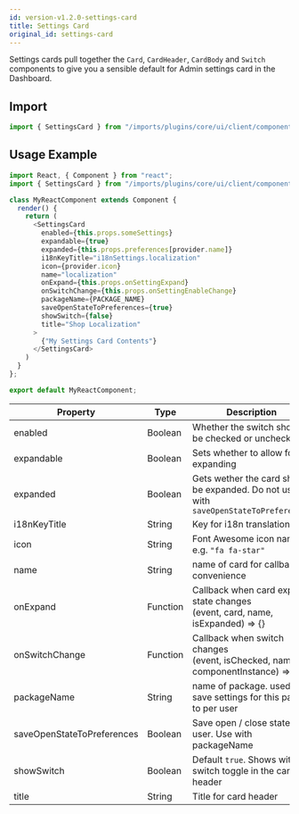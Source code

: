 ```yaml
---
id: version-v1.2.0-settings-card
title: Settings Card
original_id: settings-card
---
```

    
Settings cards pull together the `Card`, `CardHeader`, `CardBody` and `Switch` components to give you a sensible default for  Admin settings card in the Dashboard.

## Import

```javascript
import { SettingsCard } from "/imports/plugins/core/ui/client/components";
```

## Usage Example

```javascript
import React, { Component } from "react";
import { SettingsCard } from "/imports/plugins/core/ui/client/components";

class MyReactComponent extends Component {
  render() {
    return (
      <SettingsCard
        enabled={this.props.someSettings}
        expandable={true}
        expanded={this.props.preferences[provider.name]}
        i18nKeyTitle="i18nSettings.localization"
        icon={provider.icon}
        name="localization"
        onExpand={this.props.onSettingExpand}
        onSwitchChange={this.props.onSettingEnableChange}
        packageName={PACKAGE_NAME}
        saveOpenStateToPreferences={true}
        showSwitch={false}
        title="Shop Localization"
      >
        {"My Settings Card Contents"}
      </SettingsCard>
    )
  }
};

export default MyReactComponent;
```

| Property                   | Type     | Description                                                                           |
| -------------------------- | -------- | ------------------------------------------------------------------------------------- |
| enabled                    | Boolean  | Whether the switch should be checked or unchecked                                     |
| expandable                 | Boolean  | Sets whether to allow for expanding                                                   |
| expanded                   | Boolean  | Gets wether the card should be expanded. Do not use with `saveOpenStateToPreferences` |
| i18nKeyTitle               | String   | Key for i18n translation                                                              |
| icon                       | String   | Font Awesome icon name. e.g. `"fa fa-star"`                                           |
| name                       | String   | name of card for callback convenience                                                 |
| onExpand                   | Function | Callback when card expand state changes<br>(event, card, name, isExpanded) => {}      |
| onSwitchChange             | Function | Callback when switch changes<br>(event, isChecked, name, componentInstance) => {}     |
| packageName                | String   | name of package. used to save settings for this panel to per user                     |
| saveOpenStateToPreferences | Boolean  | Save open / close state for user. Use with packageName                                |
| showSwitch                 | Boolean  | Default `true`. Shows with switch toggle in the card header                           |
| title                      | String   | Title for card header                                                                 |
